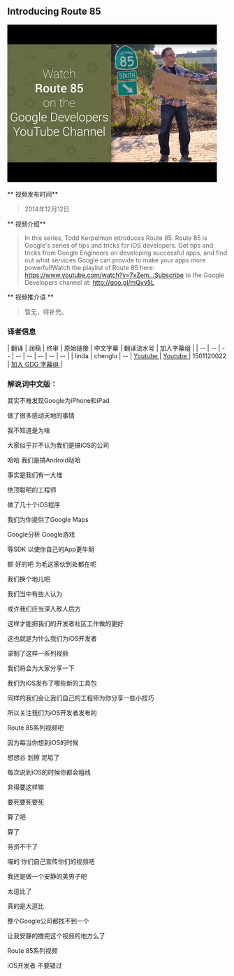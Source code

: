 ## Introducing Route 85

![video_screenshot](images/2fIhW4jSJ_8.jpg)

** 视频发布时间**
 
> 2014年12月12日

** 视频介绍**

> In this series, Todd Kerpelman introduces Route 85. Route 85 is Google's series of tips and tricks for iOS developers. Get tips and tricks from Google Engineers on developing successful apps, and find out what services Google can provide to make your apps more powerful!Watch the playlist of Route 85 here: https://www.youtube.com/watch?v=7xZem...Subscribe to the Google Developers channel at: http://goo.gl/mQyv5L

** 视频推介语 **

>  暂无，待补充。


### 译者信息

| 翻译 | 润稿 | 终审 | 原始链接 | 中文字幕 |  翻译流水号  |  加入字幕组  |
| -- | -- | -- | -- | -- |  -- | -- | -- |
| linda | chenglu | -- | [ Youtube ]( https://www.youtube.com/watch?v=cvyk5iRymqA )  |  [ Youtube ]( https://www.youtube.com/watch?v=cvyk5iRymqA ) | 1501120022 | [ 加入 GDG 字幕组 ]( http://www.gfansub.com/join_translator )  |



### 解说词中文版：

其实不难发现Google为iPhone和iPad

做了很多感动天地的事情

我不知道是为啥

大家似乎并不认为我们是搞iOS的公司

哈哈  我们是搞Android哒哈

事实是我们有一大堆

绝顶聪明的工程师

做了几十个iOS程序

我们为你提供了Google Maps

Google分析  Google游戏

等SDK  以使你自己的App更牛掰

额  好的吧  为毛这家伙到处都在呢

我们换个地儿吧

我们当中有些人认为

或许我们应当深入敌人后方

这样才能把我们的开发者社区工作做的更好

这也就是为什么我们为iOS开发者

录制了这样一系列视频

我们将会为大家分享一下

我们为iOS发布了哪些新的工具包

同样的我们会让我们自己的工程师为你分享一些小技巧

所以关注我们为iOS开发者发布的

Route 85系列视频吧

因为每当你想到iOS的时候

想想谷  划擦  泥垢了

每次说到iOS的时候你都会粗线

非得要这样嘛

要死要死要死

算了吧

算了

劳资不干了

喵的 你们自己宣传你们的视频吧

我还是做一个安静的美男子吧

太逗比了

真的是大逗比

整个Google公司都找不到一个

让我安静的撸完这个视频的地方么了

Route 85系列视频

iOS开发者 不要错过